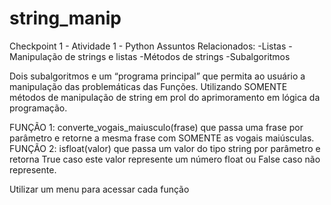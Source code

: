 # string_manip
Checkpoint 1 - Atividade 1 - Python
Assuntos Relacionados:
  -Listas
  -Manipulação de strings e listas
  -Métodos de strings
  -Subalgoritmos

Dois subalgoritmos e um “programa principal” que permita ao usuário a manipulação das problemáticas das Funções.
Utilizando SOMENTE métodos de manipulação de string em prol do aprimoramento em lógica da programação.

FUNÇÃO 1: converte_vogais_maiusculo(frase) que passa uma frase por parâmetro e retorne a mesma frase com SOMENTE as vogais maiúsculas.
FUNÇÃO 2: isfloat(valor) que passa um valor do tipo string por parâmetro e retorna True caso este valor represente um número float ou False caso não represente.

Utilizar um menu para acessar cada função
